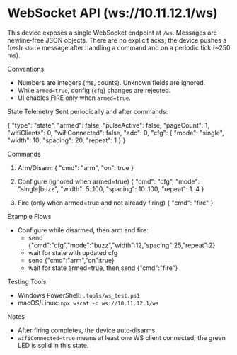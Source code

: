 # WebSocket API (ws://10.11.12.1/ws)

This device exposes a single WebSocket endpoint at `/ws`. Messages are newline‑free JSON objects. There are no explicit acks; the device pushes a fresh `state` message after handling a command and on a periodic tick (~250 ms).

Conventions
- Numbers are integers (ms, counts). Unknown fields are ignored.
- While `armed=true`, config (`cfg`) changes are rejected.
- UI enables FIRE only when `armed=true`.

State Telemetry
Sent periodically and after commands:

{
  "type": "state",
  "armed": false,
  "pulseActive": false,
  "pageCount": 1,
  "wifiClients": 0,
  "wifiConnected": false,
  "adc": 0,
  "cfg": { "mode": "single", "width": 10, "spacing": 20, "repeat": 1 }
}

Commands
1) Arm/Disarm
{ "cmd": "arm", "on": true }

2) Configure (ignored when armed=true)
{ "cmd": "cfg", "mode": "single|buzz", "width": 5..100, "spacing": 10..100, "repeat": 1..4 }

3) Fire (only when armed=true and not already firing)
{ "cmd": "fire" }

Example Flows
- Configure while disarmed, then arm and fire:
  - send {"cmd":"cfg","mode":"buzz","width":12,"spacing":25,"repeat":2}
  - wait for state with updated cfg
  - send {"cmd":"arm","on":true}
  - wait for state armed=true, then send {"cmd":"fire"}

Testing Tools
- Windows PowerShell: `.tools/ws_test.ps1`
- macOS/Linux: `npx wscat -c ws://10.11.12.1/ws`

Notes
- After firing completes, the device auto‑disarms.
- `wifiConnected=true` means at least one WS client connected; the green LED is solid in this state.
